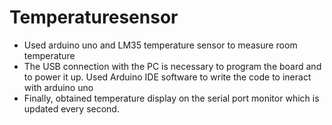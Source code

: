 # Temperaturesensor
- Used arduino uno and LM35 temperature sensor to measure room temperature
- The USB connection with the PC is necessary to program the board and to power it up. Used Arduino IDE software to write the code to ineract with arduino uno
- Finally, obtained temperature display on the serial port monitor which is updated every second.
